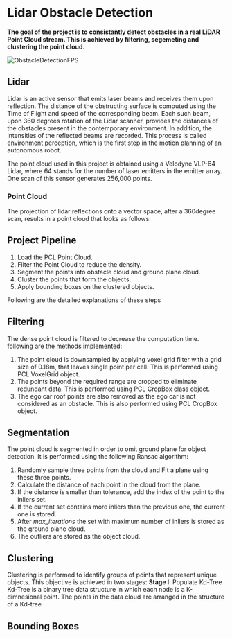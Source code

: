 # Lidar Obstacle Detection
**The goal of the project is to consistantly detect obstacles in a real LiDAR Point Cloud stream. This is achieved by filtering, segemeting and clustering the point cloud.**

![ObstacleDetectionFPS](https://user-images.githubusercontent.com/48198017/128245366-c20b806b-392d-42f2-9f7c-ce4bff5607dd.gif)

## Lidar
Lidar is an active sensor that emits laser beams and receives them upon reflection. The distance of the obstructing surface is computed using the Time of Flight and speed of the corresponding beam. Each such beam, upon 360 degrees rotation of the Lidar scanner, provides the distances of the obstacles present in the contemporary environment. In addition, the intensities of the reflected beams are recorded. This process is called environment perception, which is the first step in the motion planning of an autonomous robot. 

The point cloud used in this project is obtained using a Velodyne VLP-64 Lidar, where 64 stands for the number of laser emitters in the emitter array. One scan of this sensor generates 256,000 points. 

### Point Cloud
The projection of lidar reflections onto a vector space, after a 360degree scan, results in a point cloud that looks as follows:
<insert point cloud>



## Project Pipeline
1. Load the PCL Point Cloud.
2. Filter the Point Cloud to reduce the density.
3. Segment the points into obstacle cloud and ground plane cloud.
4. Cluster the points that form the objects.
5. Apply bounding boxes on the clustered objects.

Following are the detailed explanations of these steps

## Filtering
The dense point cloud is filtered to decrease the computation time. following are the methods implemented:
1. The point cloud is downsampled by applying voxel grid filter with a grid size of 0.18m, that leaves single point per cell. This is performed using PCL VoxelGrid object. 
2. The points beyond the required range are cropped to eliminate redundant data. This is performed using PCL CropBox class object.
3. The ego car roof points are also removed as the ego car is not considered as an obstacle. This is also performed using PCL  CropBox object.
 
## Segmentation
The point cloud is segmented in order to omit ground plane for object detection. It is performed using the following Ransac algorithm:
1. Randomly sample three points from the cloud and Fit a plane using these three points.
2. Calculate the distance of each point in the cloud from the plane. 
3. If the distance is smaller than tolerance, add the index of the point to the inliers set.
4. If the current set contains more inliers than the previous one, the current one is stored.  
5. After *max_iterations* the set with maximum number of inliers is stored as the ground plane cloud.
6. The outliers are stored as the object cloud.

## Clustering 
 
Clustering is performed to identify groups of points that represent unique objects. This objective is achieved in two stages:
**Stage I**: Populate Kd-Tree
Kd-Tree is a binary tree data structure in which each node is a K-dimnesional point. The points in the data cloud are arranged in the structure of a Kd-tree

 
## Bounding Boxes
 


